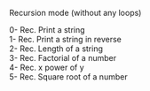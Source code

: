 Recursion mode (without any loops)

0- Rec. Print a string</br>
1- Rec. Print a string in reverse</br>
2- Rec. Length of a string</br>
3- Rec. Factorial of a number</br>
4- Rec. x power of y</br>
5- Rec. Square root of a number</br>
